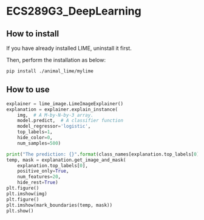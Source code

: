 # ECS289G3_DeepLearning

## How to install

If you have already installed LIME, uninstall it first.

Then, perform the installation as below:
```
pip install ./animal_lime/mylime
```

## How to use

```python
explainer = lime_image.LimeImageExplainer()
explanation = explainer.explain_instance(
    img,  # A M-by-N-by-3 array.
    model.predict,  # A classifier function
    model_regressor='logistic',
    top_labels=1,
    hide_color=0,
    num_samples=500)

print("The prediction: {}".format(class_names[explanation.top_labels[0]]))
temp, mask = explanation.get_image_and_mask(
    explanation.top_labels[0],
    positive_only=True,
    num_features=20,
    hide_rest=True)
plt.figure()
plt.imshow(img)
plt.figure()
plt.imshow(mark_boundaries(temp, mask))
plt.show()
```
